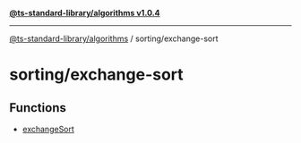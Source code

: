 [**@ts-standard-library/algorithms v1.0.4**](../../README.md)

***

[@ts-standard-library/algorithms](../../modules.md) / sorting/exchange-sort

# sorting/exchange-sort

## Functions

- [exchangeSort](functions/exchangeSort.md)
